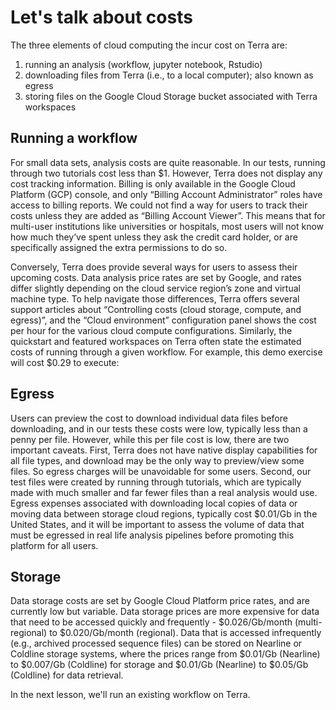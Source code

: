# Let's talk about costs

The three elements of cloud computing the incur cost on Terra are:

1. running an analysis (workflow, jupyter notebook, Rstudio)
2. downloading files from Terra (i.e., to a local computer); also known as egress
3. storing files on the Google Cloud Storage bucket associated with Terra workspaces

## Running a workflow

For small data sets, analysis costs are quite reasonable. In our tests, running through two tutorials cost less than $1. However, Terra does not display any cost tracking information. Billing is only available in the Google Cloud Platform (GCP) console, and only “Billing Account Administrator” roles have access to billing reports. We could not find a way for users to track their costs unless they are added as “Billing Account Viewer”. This means that for multi-user institutions like universities or hospitals, most users will not know how much they’ve spent unless they ask the credit card holder, or are specifically assigned the extra permissions to do so.

Conversely, Terra does provide several ways for users to assess their upcoming costs. Data analysis price rates are set by Google, and rates differ slightly depending on the cloud service region’s zone and virtual machine type. To help navigate those differences, Terra offers several support articles about “Controlling costs (cloud storage, compute, and egress)”, and the “Cloud environment” configuration panel shows the cost per hour for the various cloud compute configurations. Similarly, the quickstart and featured workspaces on Terra often state the estimated costs of running through a given workflow. For example, this demo exercise will cost $0.29 to execute:


## Egress

Users can preview the cost to download individual data files before downloading, and in our tests these costs were low, typically less than a penny per file. However, while this per file cost is low, there are two important caveats. First, Terra does not have native display capabilities for all file types, and download may be the only way to preview/view some files. So egress charges will be unavoidable for some users. Second, our test files were created by running through tutorials, which are typically made with much smaller and far fewer files than a real analysis would use. Egress expenses associated with downloading local copies of data or moving data between storage cloud regions, typically cost $0.01/Gb in the United States, and it will be important to assess the volume of data that must be egressed in real life analysis pipelines before promoting this platform for all users.

## Storage
Data storage costs are set by Google Cloud Platform price rates, and are currently low but variable. Data storage prices are more expensive for data that need to be accessed quickly and frequently - $0.026/Gb/month (multi-regional) to $0.020/Gb/month (regional). Data that is accessed infrequently (e.g., archived processed sequence files) can be stored on Nearline or Coldline storage systems, where the prices range from $0.01/Gb (Nearline) to $0.007/Gb (Coldline) for storage and $0.01/Gb (Nearline) to $0.05/Gb (Coldline) for data retrieval.



In the next lesson, we'll run an existing workflow on Terra.
